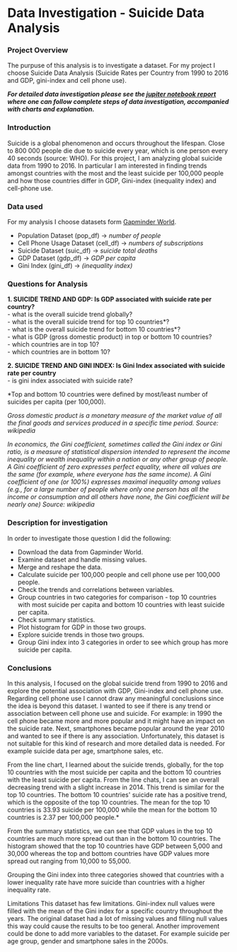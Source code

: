 # Data Investigation - Suicide Data Analysis

### Project Overview

The purpuse of this analysis is to investigate a dataset. For my project I choose Suicide Data Analysis (Suicide Rates per Country from 1990 to 2016 and GDP, gini-index and cell phone use). 

***For detailed data investigation please see the [jupiter notebook report](Investigate_a_Dataset_Report_Udacity_Andreja_Ho.ipynb) where one can follow complete steps of data investigation, accompanied with charts and explanation.***


### Introduction

Suicide is a global phenomenon and occurs throughout the lifespan. Close to 800 000 people die due to suicide every year, which is one person every 40 seconds (source: WHO). For this project, I am analyzing global suicide data from 1990 to 2016. In particular I am interested in finding trends amongst countries with the most and the least suicide per 100,000 people and how those countries differ in GDP, Gini-index (inequality index) and cell-phone use.

### Data used

For my analysis I choose datasets form [Gapminder World](https://www.gapminder.org/data/). 

- Population Dataset (pop_df) -> <i>number of people</i>
- Cell Phone Usage Dataset (cell_df) -> <i>numbers of subscriptions</i>
- Suicide Dataset (suic_df) -> <i>suicide total deaths</i>
- GDP Dataset (gdp_df) -> <i>GDP per capita</i>
- Gini Index (gini_df) -> <i>(inequality index)</i>


### Questions for Analysis
<b>1. SUICIDE TREND AND GDP: Is GDP associated with suicide rate per country?</b><br />
        - what is the overall suicide trend globally?<br />
        - what is the overall suicide trend for top 10 countries\*?<br/>
        - what is the overall suicide trend for bottom 10 countries\*?<br/>
        - what is GDP (gross domestic product) in top or bottom 10 countries?<br/>
        - which countries are in top 10?<br />
        - which countries are in bottom 10?<br />

<b>2. SUICIDE TREND AND GINI INDEX: Is Gini Index associated with suicide rate per country</b><br />
        - is gini index associated with suicide rate?
        
*Top and bottom 10 countries were defined by most/least number of suicides per capita (per 100,000).       
        
*Gross domestic product is a monetary measure of the market value of all the final goods and services produced in a specific time period. Source: wikipedia*

*In economics, the Gini coefficient, sometimes called the Gini index or Gini ratio, is a measure of statistical dispersion intended to represent the income inequality or wealth inequality within a nation or any other group of people. A Gini coefficient of zero expresses perfect equality, where all values are the same (for example, where everyone has the same income). A Gini coefficient of one (or 100%) expresses maximal inequality among values (e.g., for a large number of people where only one person has all the income or consumption and all others have none, the Gini coefficient will be nearly one) Source: wikipedia*

### Description for investigation
In order to investigate those question I did the following:
- Download the data from Gapminder World.
- Examine dataset and handle missing values.
- Merge and reshape the data.
- Calculate suicide per 100,000 people and cell phone use per 100,000 people.
- Check the trends and correlations between variables.
- Group countries in two categories for comparison - top 10 countries with most suicide per capita and bottom 10 countries with least suicide per capita.
- Check summary statistics.
- Plot histogram for GDP in those two groups.
- Explore suicide trends in those two groups.
- Group Gini index into 3 categories in order to see which group has more suicide per capita.

### Conclusions
In this analysis, I focused on the global suicide trend from 1990 to 2016 and explore the potential association with GDP, Gini-index and cell phone use.
Regarding cell phone use I cannot draw any meaningful conclusions since the idea is beyond this dataset. I wanted to see if there is any trend or association between cell phone use and suicide. For example: in 1990 the cell phone became more and more popular and it might have an impact on the suicide rate. Next, smartphones became popular around the year 2010 and wanted to see if there is any association. Unfortunately, this dataset is not suitable for this kind of research and more detailed data is needed. For example suicide data per age, smartphone sales, etc.

From the line chart, I learned about the suicide trends, globally, for the top 10 countries with the most suicide per capita and the bottom 10 countries with the least suicide per capita. From the line chats, I can see an overall decreasing trend with a slight increase in 2014. This trend is similar for the top 10 countries. The bottom 10 countries' suicide rate has a positive trend, which is the opposite of the top 10 countries. The mean for the top 10 countries is 33.93 suicide per 100,000 while the mean for the bottom 10 countries is 2.37 per 100,000 people.*

From the summary statistics, we can see that GDP values in the top 10 countries are much more spread out than in the bottom 10 countries. The histogram showed that the top 10 countries have GDP between 5,000 and 30,000 whereas the top and bottom countries have GDP values more spread out ranging from 10,000 to 55,000.

Grouping the Gini index into three categories showed that countries with a lower inequality rate have more suicide than countries with a higher inequality rate.

Limitations This dataset has few limitations. Gini-index null values were filled with the mean of the Gini index for a specific country throughout the years. The original dataset had a lot of missing values and filling null values this way could cause the results to be too general. Another improvement could be done to add more variables to the dataset. For example suicide per age group, gender and smartphone sales in the 2000s.

